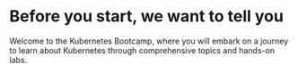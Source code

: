 # Before you start, we want to tell you 

Welcome to the Kubernetes Bootcamp, where you will embark on a journey to learn about Kubernetes through comprehensive topics and hands-on labs.

